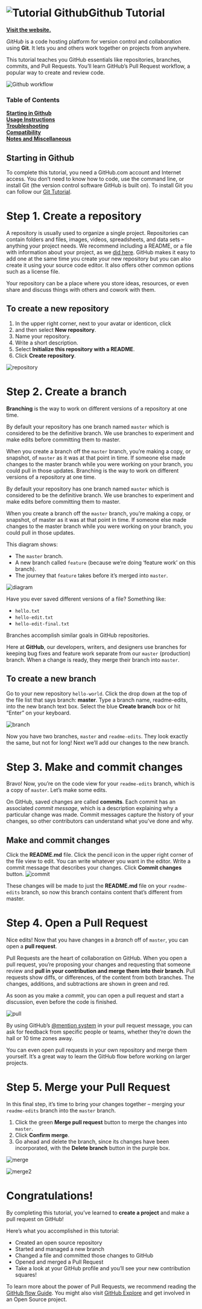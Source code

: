 # ![Tutorial Github](http://jalexy.info/images/github.png)**Github Tutorial**

[**Visit the website.**](http://github.com)<br>

*GitHub* is a code hosting platform for version control and collaboration using **Git**. It lets you and others work together on projects from anywhere.

This tutorial teaches you GitHub essentials like repositories, branches, commits, and Pull Requests. You’ll learn GitHub’s Pull Request workflow, a popular way to create and review code.

![Github workflow](https://marketplace-cdn.atlassian.com/files/images/cec44feb-0b1b-4fe3-936d-67a51a1fe28e.png)

### Table of Contents
**[Starting in Github](#starting-in-github)**<br>
**[Usage Instructions](#usage-instructions)**<br>
**[Troubleshooting](#troubleshooting)**<br>
**[Compatibility](#compatibility)**<br>
**[Notes and Miscellaneous](#notes-and-miscellaneous)**<br>

## Starting in Github

To complete this tutorial, you need a GitHub.com account and Internet access. You don’t need to know how to code, use the command line, or install Git (the version control software GitHub is built on). To install Git you can follow our [Git Tutorial](https://github.com/RexusWolf/IS/blob/master/tutorial_git.md).

# **Step 1. Create a repository**

A repository is usually used to organize a single project. Repositories can contain folders and files, images, videos, spreadsheets, and data sets – anything your project needs. We recommend including a README, or a file with information about your project, as we [did here](https://github.com/RexusWolf/IS/blob/master/README.md). GitHub makes it easy to add one at the same time you create your new repository but you can also create it using your source code editor. It also offers other common options such as a license file.

Your repository can be a place where you store ideas, resources, or even share and discuss things with others and cowork with them.

## **To create a new repository**
1. In the upper right corner, next to your avatar or identicon, click
2. and then select **New repository**.
3. Name your repository.
4. Write a short description.
5. Select **Initialize this repository with a README**.
6. Click **Create repository**.

![repository](https://guides.github.com/activities/hello-world/create-new-repo.png)

# **Step 2. Create a branch**

**Branching** is the way to work on different versions of a repository at one time.

By default your repository has one branch named `master` which is considered to be the definitive branch. We use branches to experiment and make edits before committing them to master.

When you create a branch off the `master` branch, you’re making a copy, or snapshot, of `master` as it was at that point in time. If someone else made changes to the master branch while you were working on your branch, you could pull in those updates.
Branching is the way to work on different versions of a repository at one time.

By default your repository has one branch named `master` which is considered to be the definitive branch. We use branches to experiment and make edits before committing them to master.

When you create a branch off the `master` branch, you’re making a copy, or snapshot, of master as it was at that point in time. If someone else made changes to the master branch while you were working on your branch, you could pull in those updates.

This diagram shows:
* The `master` branch.
* A new branch called `feature` (because we’re doing ‘feature work’ on this branch).
* The journey that `feature` takes before it’s merged into `master`.

![diagram](https://guides.github.com/activities/hello-world/branching.png)

Have you ever saved different versions of a file? Something like:
* `hello.txt`
* `hello-edit.txt`
* `hello-edit-final.txt`

Branches accomplish similar goals in GitHub repositories.

Here at **GitHub**, our developers, writers, and designers use branches for keeping bug fixes and feature work separate from our `master` (production) branch. When a change is ready, they merge their branch into `master`.

## **To create a new branch**
Go to your new repository `hello-world`.
Click the drop down at the top of the file list that says branch: **master**.
Type a branch name, readme-edits, into the new branch text box.
Select the blue **Create branch** box or hit “Enter” on your keyboard.

![branch](https://guides.github.com/activities/hello-world/readme-edits.gif)

Now you have two branches, `master` and `readme-edits`. They look exactly the same, but not for long! Next we’ll add our changes to the new branch.

# **Step 3. Make and commit changes**
Bravo! Now, you’re on the code view for your `readme-edits` branch, which is a copy of `master`. Let’s make some edits.

On GitHub, saved changes are called **commits**. Each commit has an associated *commit message*, which is a description explaining why a particular change was made. Commit messages capture the history of your changes, so other contributors can understand what you’ve done and why.

## **Make and commit changes**
Click the **README.md** file.
Click the  pencil icon in the upper right corner of the file view to edit.
You can write whatever you want in the editor.
Write a commit message that describes your changes.
Click **Commit changes** button.
![commit](https://guides.github.com/activities/hello-world/commit.png)

These changes will be made to just the **README.md** file on your `readme-edits` branch, so now this branch contains content that’s different from master.

# **Step 4. Open a Pull Request**
Nice edits! Now that you have changes in a *branch* off of `master`, you can open a **pull request**.

Pull Requests are the heart of collaboration on GitHub. When you open a pull request, you’re proposing your changes and requesting that someone review and **pull in your contribution and merge them into their branch**. Pull requests show diffs, or differences, of the content from both branches. The changes, additions, and subtractions are shown in green and red.

As soon as you make a *commit*, you can open a pull request and start a discussion, even before the code is finished.

![pull](https://guides.github.com/activities/hello-world/pr-tab.gif)

By using GitHub’s [@mention system](https://help.github.com/articles/about-writing-and-formatting-on-github/#text-formatting-toolbar) in your pull request message, you can ask for feedback from specific people or teams, whether they’re down the hall or 10 time zones away.

You can even open pull requests in your own repository and merge them yourself. It’s a great way to learn the GitHub flow before working on larger projects.

# **Step 5. Merge your Pull Request**

In this final step, it’s time to bring your changes together – merging your `readme-edits` branch into the `master` branch.

1. Click the green **Merge pull request** button to merge the changes into `master`.
2. Click **Confirm merge**.
3. Go ahead and delete the branch, since its changes have been incorporated, with the **Delete branch** button in the purple box.

![merge](https://guides.github.com/activities/hello-world/merge-button.png)

![merge2](https://guides.github.com/activities/hello-world/delete-button.png)

# **Congratulations!**
By completing this tutorial, you’ve learned to **create a project** and make a pull request on GitHub!

Here’s what you accomplished in this tutorial:

* Created an open source repository
* Started and managed a new branch
* Changed a file and committed those changes to GitHub
* Opened and merged a Pull Request
* Take a look at your GitHub profile and you’ll see your new contribution squares!

To learn more about the power of Pull Requests, we recommend reading the [GitHub flow Guide](https://guides.github.com/introduction/flow/). You might also visit [GitHub Explore](https://github.com/explore) and get involved in an Open Source project.
